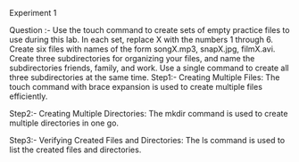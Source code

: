 Experiment 1

Question :- Use the touch command to create sets of empty practice files to use during this lab. In each set, replace X with the numbers 1 through 6. Create six files with names of the form songX.mp3, snapX.jpg, filmX.avi. Create three subdirectories for organizing your files, and name the subdirectories friends, family, and work. Use a single command to create all three subdirectories at the same time.
Step1:- Creating Multiple Files: The touch command with brace expansion is used to create multiple files efficiently.

Step2:- Creating Multiple Directories: The mkdir command is used to create multiple directories in one go.

Step3:- Verifying Created Files and Directories: The ls command is used to list the created files and directories.
